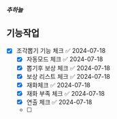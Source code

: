 
##### 추하늘
## 기능작업
- [x] 조각뽑기 기능 체크 ✅ 2024-07-18
	- [x] 자동모드 체크 ✅ 2024-07-18
	- [x] 뽑기후 보상 체크 ✅ 2024-07-18
	- [x] 보상 리스트 체크 ✅ 2024-07-18
	- [x] 재화체크 ✅ 2024-07-18
	- [x] 재화 부족 체크 ✅ 2024-07-18
	- [x] 연출 체크 ✅ 2024-07-18
	- [ ] 